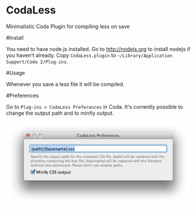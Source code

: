 CodaLess
========

Minimalistic Coda Plugin for compiling less on save

#Install

You need to have node.js installed. Go to http://nodejs.org to install nodejs if you haven't already. Copy `CodaLess.plugin` to `~/Library/Application Support/Coda 2/Plug-ins`.

#Usage

Whenever you save a less file it will be compiled.

#Preferences

Go to `Plug-ins > CodaLess Preferences` in Coda. It's currently possible to change the output path and to minfiy output.

![Preferences Screen Shot](preferencesScreenShot.png?raw=true)